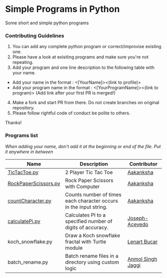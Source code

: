# Simple Programs in Python
Some short and simple python programs

### Contributing Guidelines
1. You can add any complete python program or correct/improvise existing one.
2. Please have a look at exisiting programs and make sure you're not repeating.
3. Add your program and one line description to the following table with your name.
- Add your name in the format : <[YourName]><(link to profile)>
- Add your program name in the format : <[YourProgramName]><(link to program)>
(Add link after your first PR is merged!)
4. Make a fork and start PR from there. Do not create branches on original repository.
5. Please follow rightful code of conduct be polite to others.

Thanks!

### Programs list
*When adding your name, don't add it at the beginning or end of the file. Put it anywhere in between*

| Name | Description | Contributor |
| -------- | -------- | -------- |
| [TicTacToe.py](https://github.com/accakks/Simple-Programs-in-Python/blob/master/TicTacToe.py)   | 2 Player Tic Tac Toe    | [Aakanksha](https://github.com/accakks)     |
| [RockPaperScissors.py](https://github.com/accakks/Simple-Programs-in-Python/blob/master/RockPaperScissors.py)   | Rock Paper Scissors with Computer   | [Aakanksha](https://github.com/accakks)     |
| [countCharacter.py](https://github.com/accakks/Simple-Programs-in-Python/blob/master/countCharacter.py)   | Counts number of times each character occurs in the input string.    | [Aakanksha](https://github.com/accakks)     |
| [calculatePi.py](https://github.com/accakks/Simple-Programs-in-Python/blob/master/calculatePi.py)   | Calculates PI to a specified number of digits of accuracy.    | [Joseph-Acevedo](https://github.com/joseph-acevedo)     |
|koch_snowflake.py | Draw a Koch snowflake fractal with Turtle module | [Lenart Bucar](https://github.com/LenartBucar)
|batch_rename.py | Batch rename files in a directory using custom logic | [Anmol Singh Jaggi](https://github.com/anmol-singh-jaggi)
